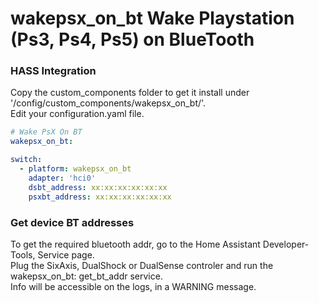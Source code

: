 # wakepsx_on_bt Wake Playstation (Ps3, Ps4, Ps5) on BlueTooth

### HASS Integration
Copy the custom_components folder to get it install under '/config/custom_components/wakepsx_on_bt/'.  
Edit your configuration.yaml file.

```YAML
# Wake PsX On BT
wakepsx_on_bt:

switch:
  - platform: wakepsx_on_bt
    adapter: 'hci0'
    dsbt_address: xx:xx:xx:xx:xx:xx
    psxbt_address: xx:xx:xx:xx:xx:xx
```

### Get device BT addresses
To get the required bluetooth addr, go to the Home Assistant Developer-Tools, Service page.  
Plug the SixAxis, DualShock or DualSense controler and run the wakepsx_on_bt: get_bt_addr service.  
Info will be accessible on the logs, in a WARNING message.  